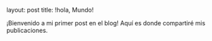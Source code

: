 
layout: post
title: !hola, Mundo!

¡Bienvenido a mi primer post en el blog! Aquí es donde compartiré mis publicaciones.
